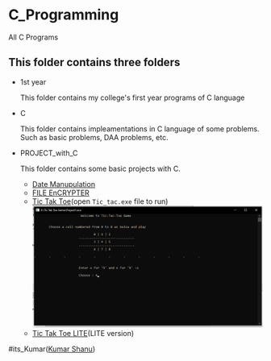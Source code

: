
# C_Programming

All C Programs

## This folder contains three folders

* 1st year

  This folder contains my college's first year programs of C language

* C

  This folder contains impleamentations in C language of some problems. Such as basic problems, DAA
  problems, etc.

* PROJECT_with_C

  This folder contains some basic projects with C.

  - [Date Manupulation](./PROJECT_with_C/DATE%20MANUPULATION/README.MD)
  - [FILE EnCRYPTER](PROJECT_with_C/FILE%20EnCRYPTER/main.c)
  - [Tic Tak Toe](PROJECT_with_C/Tic%20Tak%20Toe%20Game/main.c)(open `Tic_tac.exe` file to run)
    ![img](PROJECT_with_C/Tic%20Tak%20Toe%20Game/Tic_tac.png)
  - [Tic Tak Toe LITE](PROJECT_with_C/Tic%20Tak%20Toe%20LITE/main.c)(LITE version)

#its_Kumar([Kumar Shanu](https://github.com/its-kumar/))
